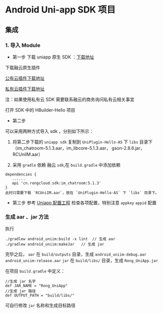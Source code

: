 # Android Uni-app SDK 项目

## 集成

### 1. 导入 Module

* 第一步 下载 uniapp 原生 SDK ：[下载地址](https://nativesupport.dcloud.net.cn/NativePlugin/course/android)

下载融云原生插件

[公有云插件下载地址](https://downloads.rongcloud.cn/RongCloud_uniapp_IMLib_5.1.3.zip)

[私有云插件下载地址](https://downloads.rongcloud.cn/RongCloud_uniapp_IMLib_Private_5.1.3.zip)

注：如果使用私有云 SDK 需要联系融云的商务询问私有云相关事宜

打开 SDK 中的 HBuilder-Hello 项目

* 第二步 

 可以采用两种方式导入 sdk ，分别如下所示：
 
 1. 将第二步下载的 `uniapp sdk` 复制到 `UniPlugin-Hello-AS` 下 `libs`
 目录下（im_chatroom-5.1.3.aar，im_libcore-5.1.3.aar， gson-2.8.6.jar，RCUniIM.aar）
 
 2. 采用 `gradle` 依赖 融云 `sdk`,在 `build.gradle` 中添加依赖
 
 ```
 dependencies {
    ......
    api 'cn.rongcloud.sdk:im_chatroom:5.1.3'
 }
 此时只需要下载 `RCUniIM.aar`，放在 `UniPlugin-Hello-AS` 下 `libs` 目录下。
 ```

* 第三步 参考 [Uniapp 配置工程](https://nativesupport.dcloud.net.cn/AppDocs/usesdk/android) 检查各项配置，特别注意 `appkey` `appid` 配置


### 生成 aar 、jar 方法

执行

```
./gradlew android_uniim:build -x lint  // 生成 aar
./gradlew android_uniim:makeJar   // 生成 jar
```
完毕之后，
`aar` 在 `build/outputs` 目录，生成 `android_uniim-debug.aar` `android_uniim-release.aar` 
`jar` 在 `build/libs/` 目录，生成 `Rong_UniApp.jar`

在项目 `build.gradle` 中定义：
```
//生成 jar 名字
def JAR_NAME = "Rong_UniApp"
//生成 jar 路径
def OUTPUT_PATH = "build/libs/"
```

可自行修改 `jar` 名称和生成目标路径

